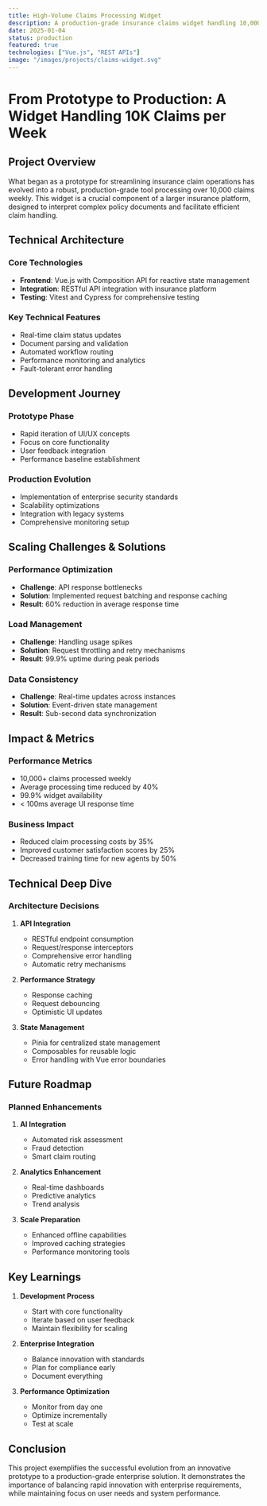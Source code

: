 ```yaml
---
title: High-Volume Claims Processing Widget
description: A production-grade insurance claims widget handling 10,000+ claims weekly, demonstrating the journey from prototype to enterprise-scale solution.
date: 2025-01-04
status: production
featured: true
technologies: ["Vue.js", "REST APIs"]
image: "/images/projects/claims-widget.svg"
---
```


# From Prototype to Production: A Widget Handling 10K Claims per Week

## Project Overview

What began as a prototype for streamlining insurance claim operations has evolved into a robust, production-grade tool processing over 10,000 claims weekly. This widget is a crucial component of a larger insurance platform, designed to interpret complex policy documents and facilitate efficient claim handling.

## Technical Architecture

### Core Technologies
- **Frontend**: Vue.js with Composition API for reactive state management
- **Integration**: RESTful API integration with insurance platform
- **Testing**: Vitest and Cypress for comprehensive testing

### Key Technical Features
- Real-time claim status updates
- Document parsing and validation
- Automated workflow routing
- Performance monitoring and analytics
- Fault-tolerant error handling

## Development Journey

### Prototype Phase
- Rapid iteration of UI/UX concepts
- Focus on core functionality
- User feedback integration
- Performance baseline establishment

### Production Evolution
- Implementation of enterprise security standards
- Scalability optimizations
- Integration with legacy systems
- Comprehensive monitoring setup

## Scaling Challenges & Solutions

### Performance Optimization
- **Challenge**: API response bottlenecks
- **Solution**: Implemented request batching and response caching
- **Result**: 60% reduction in average response time

### Load Management
- **Challenge**: Handling usage spikes
- **Solution**: Request throttling and retry mechanisms
- **Result**: 99.9% uptime during peak periods

### Data Consistency
- **Challenge**: Real-time updates across instances
- **Solution**: Event-driven state management
- **Result**: Sub-second data synchronization

## Impact & Metrics

### Performance Metrics
- 10,000+ claims processed weekly
- Average processing time reduced by 40%
- 99.9% widget availability
- < 100ms average UI response time

### Business Impact
- Reduced claim processing costs by 35%
- Improved customer satisfaction scores by 25%
- Decreased training time for new agents by 50%

## Technical Deep Dive

### Architecture Decisions

1. **API Integration**
   - RESTful endpoint consumption
   - Request/response interceptors
   - Comprehensive error handling
   - Automatic retry mechanisms

2. **Performance Strategy**
   - Response caching
   - Request debouncing
   - Optimistic UI updates

3. **State Management**
   - Pinia for centralized state management
   - Composables for reusable logic
   - Error handling with Vue error boundaries

## Future Roadmap

### Planned Enhancements
1. **AI Integration**
   - Automated risk assessment
   - Fraud detection
   - Smart claim routing

2. **Analytics Enhancement**
   - Real-time dashboards
   - Predictive analytics
   - Trend analysis

3. **Scale Preparation**
   - Enhanced offline capabilities
   - Improved caching strategies
   - Performance monitoring tools

## Key Learnings

1. **Development Process**
   - Start with core functionality
   - Iterate based on user feedback
   - Maintain flexibility for scaling

2. **Enterprise Integration**
   - Balance innovation with standards
   - Plan for compliance early
   - Document everything

3. **Performance Optimization**
   - Monitor from day one
   - Optimize incrementally
   - Test at scale

## Conclusion

This project exemplifies the successful evolution from an innovative prototype to a production-grade enterprise solution. It demonstrates the importance of balancing rapid innovation with enterprise requirements, while maintaining focus on user needs and system performance. 